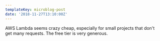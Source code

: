 ```yaml
---
templateKey: microblog-post
date: '2018-11-27T13:10:00Z'
---
```


AWS Lambda seems crazy cheap, especially for small projects that don&apos;t get many requests. The free tier is very generous.

